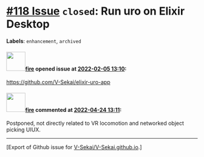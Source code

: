 # [\#118 Issue](https://github.com/V-Sekai/V-Sekai.github.io/issues/118) `closed`: Run uro on Elixir Desktop
**Labels**: `enhancement`, `archived`


#### <img src="https://avatars.githubusercontent.com/u/32321?u=c2e06a3d2b49a467aa907e54aa259516440267cc&v=4" width="50">[fire](https://github.com/fire) opened issue at [2022-02-05 13:10](https://github.com/V-Sekai/V-Sekai.github.io/issues/118):

https://github.com/V-Sekai/elixir-uro-app

#### <img src="https://avatars.githubusercontent.com/u/32321?u=c2e06a3d2b49a467aa907e54aa259516440267cc&v=4" width="50">[fire](https://github.com/fire) commented at [2022-04-24 13:11](https://github.com/V-Sekai/V-Sekai.github.io/issues/118#issuecomment-1107839225):

Postponed, not directly related to VR locomotion and networked object picking UIUX.


-------------------------------------------------------------------------------



[Export of Github issue for [V-Sekai/V-Sekai.github.io](https://github.com/V-Sekai/V-Sekai.github.io).]

